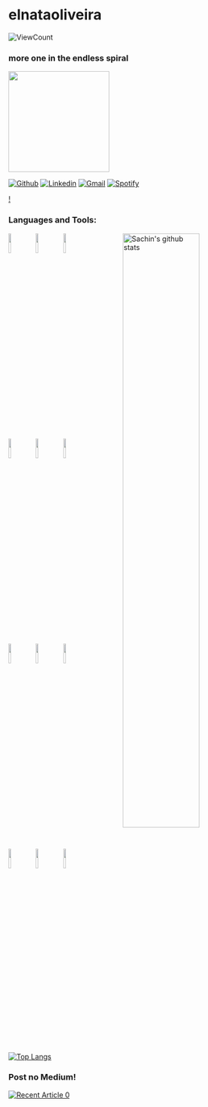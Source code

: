 # elnataoliveira
![ViewCount](https://views.whatilearened.today/views/github/sachinchaturvedi93/sachinchaturvedi93.svg?cache=remove)
### more one in the endless spiral 
<img src="https://raw.githubusercontent.com/iampavangandhi/iampavangandhi/master/gifs/dino.gif" width="200px">
<!-- Your badges
You can use the website to generate badges: https://shields.io/
-->

[![Github](https://img.shields.io/badge/-Github-333?style=flat&logo=Github&logoColor=white)](https://github.com/elnataoliveira)
[![Linkedin](https://img.shields.io/badge/-LinkedIn-blue?style=flat&logo=Linkedin&logoColor=white)](https://www.linkedin.com/in/mindsetcloud)
[![Gmail](https://img.shields.io/badge/-Gmail-c14438?style=flat&logo=Gmail&logoColor=white)](mailto:elnataoliveira@gmail.com)
[![Spotify](https://img.shields.io/badge/-Spotify-1DB954?style=flat&logo=Spotify&logoColor=white)](https://open.spotify.com/user/8veggwfdypy6ixn0umbtaicaf)
&nbsp;

[!](https://open.spotify.com/playlist/1FuwaTKBL5Wm6P0V5QKBx7)

### Languages and Tools:

<!-- Your github readme stats
You can use this api: https://github.com/anuraghazra/github-readme-stats
-->
<p>
    <img width="55%" align="right" alt="Sachin's github stats" src="https://github-readme-stats.vercel.app/api?username=sachinchaturvedi93&show_icons=true&hide_border=true"/>

  <!-- Your languages and tools. Be careful with the alignment. 
  You can use this sites to get logos: https://www.vectorlogo.zone or https://simpleicons.org/
  -->
  <code><img width="10%" src="https://www.vectorlogo.zone/logos/python/python-ar21.svg"></code>
  <code><img width="10%" src="https://www.vectorlogo.zone/logos/numpy/numpy-ar21.svg"></code>
  <code><img width="10%" src="https://www.vectorlogo.zone/logos/pocoo_flask/pocoo_flask-ar21.svg"></code>   
  <br />
  <code><img width="10%" src="https://www.vectorlogo.zone/logos/jupyter/jupyter-ar21.svg"></code>
  <code><img width="10%" src="https://www.vectorlogo.zone/logos/apache_spark/apache_spark-ar21.svg"></code>
   <code><img width="10%" src="https://www.vectorlogo.zone/logos/terraformio/terraformio-ar21.svg"></code>   
  <br />
  <code><img width="10%" src="https://www.vectorlogo.zone/logos/mysql/mysql-ar21.svg"></code>
  <code><img width="10%" src="https://www.vectorlogo.zone/logos/docker/docker-ar21.svg"></code>
  <code><img width="10%" src="https://www.vectorlogo.zone/logos/gnu_bash/gnu_bash-ar21.svg"></code>   
  <br />
  <code><img width="10%" src="https://www.vectorlogo.zone/logos/github/github-ar21.svg"></code>
  <code><img width="10%" src="https://www.vectorlogo.zone/logos/visualstudio_code/visualstudio_code-ar21.svg"></code>
  <code><img width="10%" src="https://www.vectorlogo.zone/logos/kubernetes/kubernetes-ar21.svg"></code>
   
  
  [![Top Langs](https://github-readme-stats.vercel.app/api/top-langs/?username=sachinchaturvedi93&hide=jupyter%20notebook&show_icons=true&layout=compact&hide_border=true)](https://github.com/anuraghazra/github-readme-stats)


</p>

### Post no Medium!
<a target="_blank" href="https://github-readme-medium-recent-article.vercel.app/medium/@elnataoliveira/0"><img src="https://github-readme-medium-recent-article.vercel.app/medium/@elnataoliveira/0" alt="Recent Article 0">

